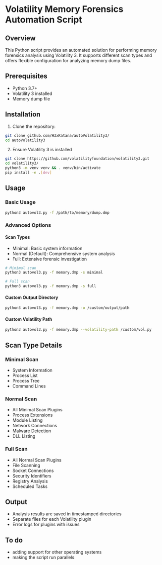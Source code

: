 # Volatility Memory Forensics Automation Script

## Overview

This Python script provides an automated solution for performing memory forensics analysis using Volatility 3. It supports different scan types and offers flexible configuration for analyzing memory dump files.


## Prerequisites

- Python 3.7+
- Volatility 3 installed
- Memory dump file

## Installation

1. Clone the repository:
```bash
git clone github.com/H3xKatana/autoVolatility3/
cd autoVolatility3
```

2. Ensure Volatility 3 is installed
```bash
git clone https://github.com/volatilityfoundation/volatility3.git
cd volatility3/
python3 -m venv venv && . venv/bin/activate
pip install -e .[dev]
```

## Usage

### Basic Usage
```bash
python3 autovol3.py -f /path/to/memory/dump.dmp
```

### Advanced Options

#### Scan Types
- Minimal: Basic system information
- Normal (Default): Comprehensive system analysis
- Full: Extensive forensic investigation

```bash
# Minimal scan
python3 autovol3.py -f memory.dmp -s minimal

# Full scan
python3 autovol3.py -f memory.dmp -s full
```

#### Custom Output Directory
```bash
python3 autovol3.py -f memory.dmp -o /custom/output/path
```

#### Custom Volatility Path
```bash
python3 autovol3.py -f memory.dmp --volatility-path /custom/vol.py
```

## Scan Type Details

### Minimal Scan
- System Information
- Process List
- Process Tree
- Command Lines

### Normal Scan
- All Minimal Scan Plugins
- Process Extensions
- Module Listing
- Network Connections
- Malware Detection
- DLL Listing

### Full Scan
- All Normal Scan Plugins
- File Scanning
- Socket Connections
- Security Identifiers
- Registry Analysis
- Scheduled Tasks

## Output

- Analysis results are saved in timestamped directories
- Separate files for each Volatility plugin
- Error logs for plugins with issues



## To do 
- adding support for other operating systems 
- making the script run parallels

